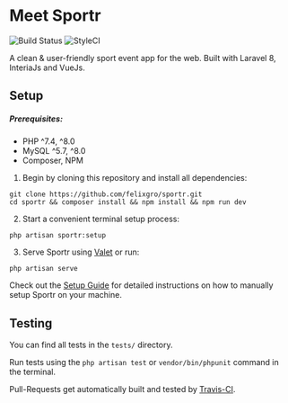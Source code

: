 # Meet Sportr

![Build Status](https://img.shields.io/travis/com/felixgro/sportr/master?style=flat-square) ![StyleCI](https://github.styleci.io/repos/329913094/shield?branch=master)

A clean & user-friendly sport event app for the web.
Built with Laravel 8, InteriaJs and VueJs.

## Setup
##### Prerequisites:
- PHP ^7.4, ^8.0
- MySQL ^5.7, ^8.0
- Composer, NPM

1.  Begin by cloning this repository and install all dependencies:
```
git clone https://github.com/felixgro/sportr.git
cd sportr && composer install && npm install && npm run dev
```
2. Start a convenient terminal setup process:
```
php artisan sportr:setup
```
3. Serve Sportr using [Valet](https://laravel.com/docs/8.x/valet) or run:
```
php artisan serve
```

Check out the [Setup Guide](_docs/SetupGuide.md) for detailed instructions on how to manually setup Sportr on your machine.

## Testing
You can find all tests in the `tests/` directory.

Run tests using the `php artisan test` or `vendor/bin/phpunit` command in the terminal.

Pull-Requests get automatically built and tested by [Travis-CI](https://www.travis-ci.com).
